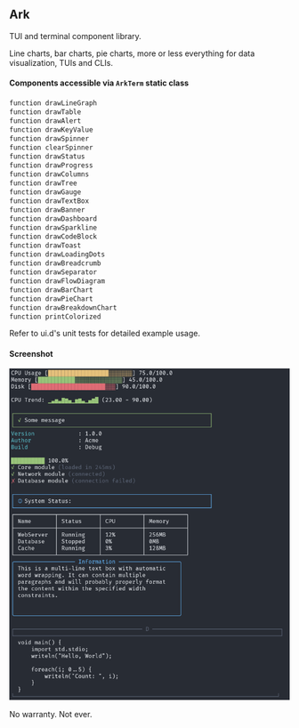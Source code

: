 ## Ark

TUI and terminal component library.

Line charts, bar charts, pie charts, more or less everything for data visualization, TUIs and CLIs.

#### Components accessible via `ArkTerm` static class

```
function drawLineGraph
function drawTable
function drawAlert
function drawKeyValue
function drawSpinner
function clearSpinner
function drawStatus
function drawProgress
function drawColumns
function drawTree
function drawGauge
function drawTextBox
function drawBanner
function drawDashboard
function drawSparkline
function drawCodeBlock
function drawToast
function drawLoadingDots
function drawBreadcrumb
function drawSeparator
function drawFlowDiagram
function drawBarChart
function drawPieChart
function drawBreakdownChart
function printColorized
```

Refer to ui.d's unit tests for detailed example usage.

#### Screenshot

<img src="assets/screen.png">

No warranty. Not ever.
